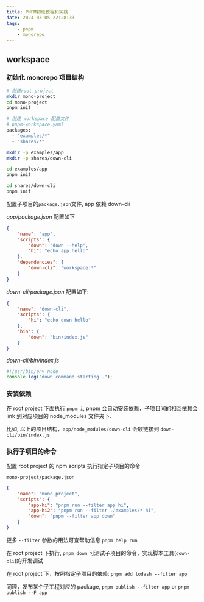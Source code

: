 ```yaml
---
title: PNPM初级教程和实践
date: 2024-03-05 22:28:33
tags:
    - pnpm
    - monorepo
---
```


## workspace

### 初始化 monorepo 项目结构

```bash
# 创建root project
mkdir mono-project
cd mono-project
pnpm init

# 创建 workspace 配置文件
# pnpm-workspace.yaml
packages:
  - "examples/*"
  - "shares/*"

mkdir -p examples/app
mkdir -p shares/down-cli

cd examples/app
pnpm init

cd shares/down-cli
pnpm init

```

配置子项目的`package.json`文件, app 依赖 down-cli

_app/package.json_ 配置如下

```json
{
    "name": "app",
    "scripts": {
        "down": "down --help",
        "hi": "echo app hello"
    },
    "dependencies": {
        "down-cli": "workspace:*"
    }
}
```

_down-cli/package.json_ 配置如下:

```json
{
    "name": "down-cli",
    "scripts": {
        "hi": "echo down hello"
    },
    "bin": {
        "down": "bin/index.js"
    }
}
```

_down-cli/bin/index.js_

```js
#!/usr/bin/env node
console.log("down command starting..");
```

### 安装依赖

在 root project 下面执行 `pnpm i`, pnpm 会自动安装依赖，子项目间的相互依赖会 link 到对应项目的 node_modules 文件夹下.

比如, 以上的项目结构，`app/node_modules/down-cli` 会软链接到 `down-cli/bin/index.js`

### 执行子项目的命令

配置 root project 的 npm scripts 执行指定子项目的命令

`mono-project/package.json`

```json
{
    "name": "mono-project",
    "scripts": {
        "app-hi": "pnpm run --filter app hi",
        "app-hi2": "pnpm run --filter ./examples/* hi",
        "down": "pnpm --filter app down"
    }
}
```

更多 `--filter` 参数的用法可查帮助信息 `pnpm help run`

在 root project 下执行, `pnpm down` 可测试子项目的命令，实现脚本工具(`down-cli`)的开发调试

在 root project 下，按照指定子项目的依赖: `pnpm add lodash --filter app`

同理，发布某个子工程对应的 package, `pnpm publish --filter app` or `pnpm publish --F app`
